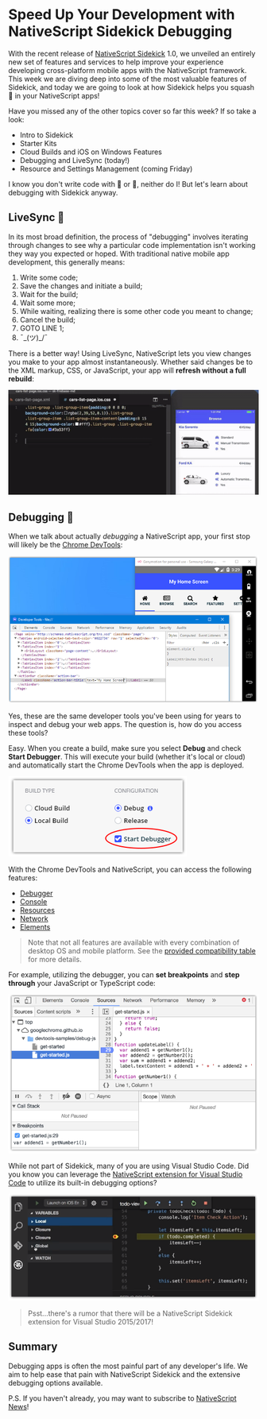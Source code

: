 # Speed Up Your Development with NativeScript Sidekick Debugging

With the recent release of [NativeScript Sidekick](https://www.nativescript.org/nativescript-sidekick) 1.0, we unveiled an entirely new set of features and services to help improve your experience developing cross-platform mobile apps with the NativeScript framework. This week we are diving deep into some of the most valuable features of Sidekick, and today we are going to look at how Sidekick helps you squash 🐛 in your NativeScript apps!

Have you missed any of the other topics cover so far this week? If so take a look:

- Intro to Sidekick
- Starter Kits
- Cloud Builds and iOS on Windows Features
- Debugging and LiveSync (today!)
- Resource and Settings Management (coming Friday)

I know you don't write code with 🐛 or 🐜, neither do I! But let's learn about debugging with Sidekick anyway.

## LiveSync 📲

In its most broad definition, the process of "debugging" involves iterating through changes to see why a particular code implementation isn't working they way you expected or hoped. With traditional native mobile app development, this generally means:

1. Write some code;
2. Save the changes and initiate a build;
3. Wait for the build;
4. Wait some more;
5. While waiting, realizing there is some other code you meant to change;
6. Cancel the build;
7. GOTO LINE 1;
8. ¯\_(ツ)_/¯

There is a better way! Using LiveSync, NativeScript lets you view changes you make to your app almost instantaneously. Whether said changes be to the XML markup, CSS, or JavaScript, your app will **refresh without a full rebuild**:

![nativescript livesync example](livesync-example.gif)

## Debugging 🐛

When we talk about actually *debugging* a NativeScript app, your first stop will likely be the [Chrome DevTools](https://docs.nativescript.org/tooling/chrome-devtools):

![nativescript chrome dev tools](debug-chrome-dev-tools.png)

Yes, these are the same developer tools you've been using for years to inspect and debug your web apps. The question is, how do you access these tools?

Easy. When you create a build, make sure you select **Debug** and check **Start Debugger**. This will execute your build (whether it's local or cloud) and automatically start the Chrome DevTools when the app is deployed.

![sidekick start debugger](debug-start.png)

With the Chrome DevTools and NativeScript, you can access the following features:

- [Debugger](https://docs.nativescript.org/tooling/chrome-devtools#debugger)
- [Console](https://docs.nativescript.org/tooling/chrome-devtools#console)
- [Resources](https://docs.nativescript.org/tooling/chrome-devtools#resources)
- [Network](https://docs.nativescript.org/tooling/chrome-devtools#network)
- [Elements](https://docs.nativescript.org/tooling/chrome-devtools#elements)

> Note that not all features are available with every combination of desktop OS and mobile platform. See the [provided compatibility table](https://docs.nativescript.org/tooling/chrome-devtools) for more details.

For example, utilizing the debugger, you can **set breakpoints** and **step through** your JavaScript or TypeScript code:

![sidekick debug with breakpoints](debug-breakpoint.png)

While not part of Sidekick, many of you are using Visual Studio Code. Did you know you can leverage the [NativeScript extension for Visual Studio Code](https://marketplace.visualstudio.com/items?itemName=Telerik.nativescript) to utilize its built-in debugging options?

![sidekick vscode debugging](debug-vscode.png)

> Psst...there's a rumor that there will be a NativeScript Sidekick extension for Visual Studio 2015/2017!

## Summary

Debugging apps is often the most painful part of any developer's life. We aim to help ease that pain with NativeScript Sidekick and the extensive debugging options available.

P.S. If you haven't already, you may want to subscribe to [NativeScript News](https://www.nativescript.org/nativescript-newsletter)!